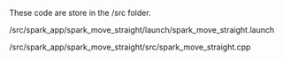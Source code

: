These code are store in the /src folder.

/src/spark_app/spark_move_straight/launch/spark_move_straight.launch

/src/spark_app/spark_move_straight/src/spark_move_straight.cpp
